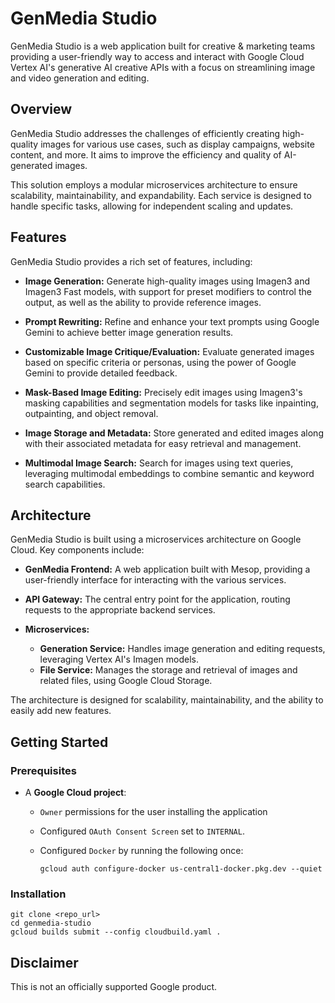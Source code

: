 # GenMedia Studio

GenMedia Studio is a web application built for creative & marketing teams providing a user-friendly way to access and interact with Google Cloud Vertex AI's generative AI creative APIs with a focus on streamlining image and video generation and editing.

## Overview

GenMedia Studio addresses the challenges of efficiently creating high-quality images for various use cases, such as display campaigns, website content, and more. It aims to improve the efficiency and quality of AI-generated images.

This solution employs a modular microservices architecture to ensure scalability, maintainability, and expandability. Each service is designed to handle specific tasks, allowing for independent scaling and updates.

## Features

GenMedia Studio provides a rich set of features, including:

* **Image Generation:** Generate high-quality images using Imagen3 and Imagen3 Fast models, with support for preset modifiers to control the output, as well as the ability to provide reference images.
   
* **Prompt Rewriting:** Refine and enhance your text prompts using Google Gemini to achieve better image generation results.
   
* **Customizable Image Critique/Evaluation:** Evaluate generated images based on specific criteria or personas, using the power of Google Gemini to provide detailed feedback.
   
* **Mask-Based Image Editing:** Precisely edit images using Imagen3's masking capabilities and segmentation models for tasks like inpainting, outpainting, and object removal.
   
* **Image Storage and Metadata:** Store generated and edited images along with their associated metadata for easy retrieval and management.
   
* **Multimodal Image Search:** Search for images using text queries, leveraging multimodal embeddings to combine semantic and keyword search capabilities.

## Architecture

GenMedia Studio is built using a microservices architecture on Google Cloud. Key components include:

* **GenMedia Frontend:** A web application built with Mesop, providing a user-friendly interface for interacting with the various services.
   
* **API Gateway:** The central entry point for the application, routing requests to the appropriate backend services. 
   
* **Microservices:**
    * **Generation Service:** Handles image generation and editing requests, leveraging Vertex AI's Imagen models. 
    * **File Service:** Manages the storage and retrieval of images and related files, using Google Cloud Storage. 

The architecture is designed for scalability, maintainability, and the ability to easily add new features.

## Getting Started

### Prerequisites

*   A **Google Cloud project**:
    *   `Owner` permissions for the user installing the application
    *   Configured `OAuth Consent Screen` set to `INTERNAL`.
    *   Configured `Docker` by running the following once:
        
        `gcloud auth configure-docker us-central1-docker.pkg.dev --quiet`

### Installation

```
git clone <repo_url>
cd genmedia-studio
gcloud builds submit --config cloudbuild.yaml .
```

## Disclaimer

This is not an officially supported Google product.
